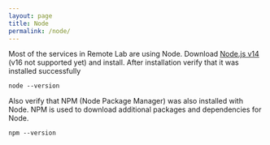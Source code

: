 ```yaml
---
layout: page
title: Node
permalink: /node/
---
```


Most of the services in Remote Lab are using Node. Download [Node.js v14](https://nodejs.org/en/) (v16 not supported yet) and install. After installation verify that it was installed successfully
```
node --version
```
Also verify that NPM (Node Package Manager) was also installed with Node. NPM is used to download additional packages and dependencies for Node.
```
npm --version
```
